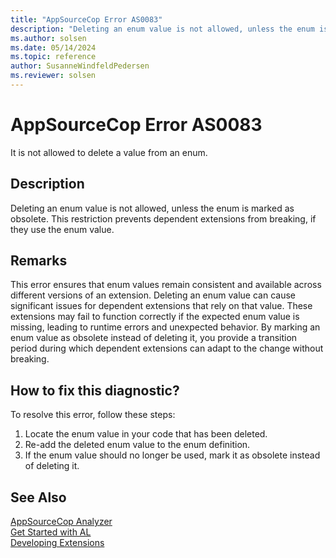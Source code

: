 ```yaml
---
title: "AppSourceCop Error AS0083"
description: "Deleting an enum value is not allowed, unless the enum is marked as obsolete."
ms.author: solsen
ms.date: 05/14/2024
ms.topic: reference
author: SusanneWindfeldPedersen
ms.reviewer: solsen
---
```

[//]: # (START>DO_NOT_EDIT)
[//]: # (IMPORTANT:Do not edit any of the content between here and the END>DO_NOT_EDIT.)
[//]: # (Any modifications should be made in the .xml files in the ModernDev repo.)
# AppSourceCop Error AS0083
It is not allowed to delete a value from an enum.

## Description
Deleting an enum value is not allowed, unless the enum is marked as obsolete. This restriction prevents dependent extensions from breaking, if they use the enum value.

[//]: # (IMPORTANT: END>DO_NOT_EDIT)

## Remarks

This error ensures that enum values remain consistent and available across different versions of an extension. Deleting an enum value can cause significant issues for dependent extensions that rely on that value. These extensions may fail to function correctly if the expected enum value is missing, leading to runtime errors and unexpected behavior. By marking an enum value as obsolete instead of deleting it, you provide a transition period during which dependent extensions can adapt to the change without breaking.

## How to fix this diagnostic?

To resolve this error, follow these steps:

1. Locate the enum value in your code that has been deleted.
2. Re-add the deleted enum value to the enum definition.
3. If the enum value should no longer be used, mark it as obsolete instead of deleting it.

## See Also

[AppSourceCop Analyzer](appsourcecop.md)  
[Get Started with AL](../devenv-get-started.md)  
[Developing Extensions](../devenv-dev-overview.md)  